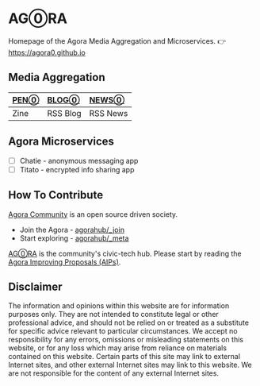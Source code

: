 # AG⓪RA

Homepage of the Agora Media Aggregation and Microservices. 👉 https://agora0.github.io

## Media Aggregation

| [PEN⓪](https://agorahub.github.io/pen0) | [BLOG⓪](https://agora0.gitlab.io/blog) | [NEWS⓪](https://agora0.gitlab.io/news) |
| :--- | :------- | :------- |
| Zine | RSS Blog | RSS News |

## Agora Microservices

- [ ] Chatie - anonymous messaging app
- [ ] Titato - encrypted info sharing app

## How To Contribute

[Agora Community](https://github.com/agorahub) is an open source driven society.
- Join the Agora - [agorahub/_join](https://github.com/agorahub/_join)
- Start exploring - [agorahub/_meta](https://github.com/agorahub/_meta)

[AG⓪RA](https://github.com/agora0) is the community's civic-tech hub. Please start by reading the [Agora Improving Proposals (AIPs)](https://github.com/agorahub/AIPs).

## Disclaimer

The information and opinions within this website are for information purposes only. They are not intended to constitute legal or other professional advice, and should not be relied on or treated as a substitute for specific advice relevant to particular circumstances. We accept no responsibility for any errors, omissions or misleading statements on this website, or for any loss which may arise from reliance on materials contained on this website. Certain parts of this site may link to external Internet sites, and other external Internet sites may link to this website. We are not responsible for the content of any external Internet sites.

